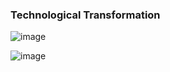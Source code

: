 ### Technological Transformation

![image](https://github.com/saifulislam88/docker/assets/68442870/3c392818-aa43-4313-8893-72d83f1a5019)



![image](https://github.com/saifulislam88/docker/assets/68442870/bab8565e-344c-4d61-8568-dfb143524f92)

